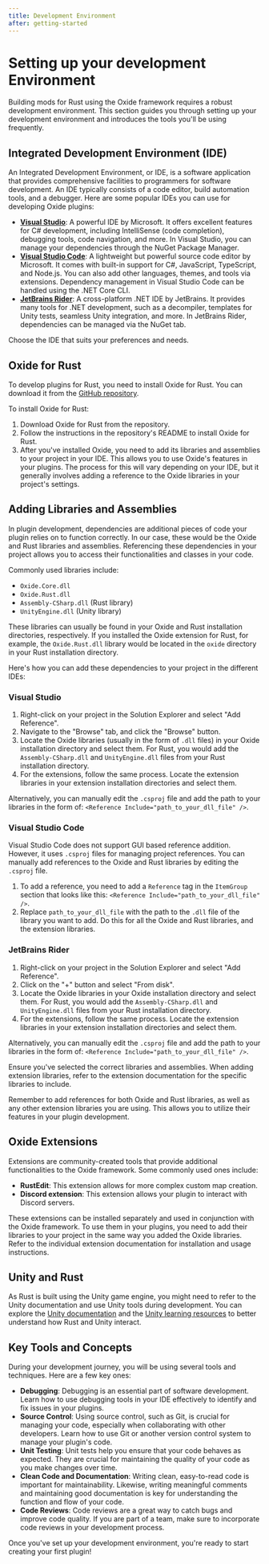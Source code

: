 ```yaml
---
title: Development Environment
after: getting-started
---
```


# Setting up your development Environment

Building mods for Rust using the Oxide framework requires a robust development environment. This section guides you through setting up your development environment and introduces the tools you'll be using frequently.

## Integrated Development Environment (IDE)

An Integrated Development Environment, or IDE, is a software application that provides comprehensive facilities to programmers for software development. An IDE typically consists of a code editor, build automation tools, and a debugger. Here are some popular IDEs you can use for developing Oxide plugins:

- **[Visual Studio](https://visualstudio.microsoft.com/)**: A powerful IDE by Microsoft. It offers excellent features for C# development, including IntelliSense (code completion), debugging tools, code navigation, and more. In Visual Studio, you can manage your dependencies through the NuGet Package Manager.
- **[Visual Studio Code](https://code.visualstudio.com/)**: A lightweight but powerful source code editor by Microsoft. It comes with built-in support for C#, JavaScript, TypeScript, and Node.js. You can also add other languages, themes, and tools via extensions. Dependency management in Visual Studio Code can be handled using the .NET Core CLI.
- **[JetBrains Rider](https://www.jetbrains.com/rider/)**: A cross-platform .NET IDE by JetBrains. It provides many tools for .NET development, such as a decompiler, templates for Unity tests, seamless Unity integration, and more. In JetBrains Rider, dependencies can be managed via the NuGet tab.

Choose the IDE that suits your preferences and needs.

## Oxide for Rust

To develop plugins for Rust, you need to install Oxide for Rust. You can download it from the [GitHub repository](https://github.com/OxideMod/Oxide.Rust).

To install Oxide for Rust:

1. Download Oxide for Rust from the repository.
2. Follow the instructions in the repository's README to install Oxide for Rust.
3. After you've installed Oxide, you need to add its libraries and assemblies to your project in your IDE. This allows you to use Oxide's features in your plugins. The process for this will vary depending on your IDE, but it generally involves adding a reference to the Oxide libraries in your project's settings.

## Adding Libraries and Assemblies

In plugin development, dependencies are additional pieces of code your plugin relies on to function correctly. In our case, these would be the Oxide and Rust libraries and assemblies. Referencing these dependencies in your project allows you to access their functionalities and classes in your code.

Commonly used libraries include:

- `Oxide.Core.dll`
- `Oxide.Rust.dll`
- `Assembly-CSharp.dll` (Rust library)
- `UnityEngine.dll` (Unity library)

These libraries can usually be found in your Oxide and Rust installation directories, respectively. If you installed the Oxide extension for Rust, for example, the `Oxide.Rust.dll` library would be located in the `oxide` directory in your Rust installation directory.

Here's how you can add these dependencies to your project in the different IDEs:

### Visual Studio

1. Right-click on your project in the Solution Explorer and select "Add Reference".
2. Navigate to the "Browse" tab, and click the "Browse" button.
3. Locate the Oxide libraries (usually in the form of `.dll` files) in your Oxide installation directory and select them. For Rust, you would add the `Assembly-CSharp.dll` and `UnityEngine.dll` files from your Rust installation directory.
4. For the extensions, follow the same process. Locate the extension libraries in your extension installation directories and select them.

Alternatively, you can manually edit the `.csproj` file and add the path to your libraries in the form of: `<Reference Include="path_to_your_dll_file" />`.

### Visual Studio Code

Visual Studio Code does not support GUI based reference addition. However, it uses `.csproj` files for managing project references. You can manually add references to the Oxide and Rust libraries by editing the `.csproj` file.

1. To add a reference, you need to add a `Reference` tag in the `ItemGroup` section that looks like this: `<Reference Include="path_to_your_dll_file" />`.
2. Replace `path_to_your_dll_file` with the path to the `.dll` file of the library you want to add. Do this for all the Oxide and Rust libraries, and the extension libraries.

### JetBrains Rider

1. Right-click on your project in the Solution Explorer and select "Add Reference".
2. Click on the "+" button and select "From disk".
3. Locate the Oxide libraries in your Oxide installation directory and select them. For Rust, you would add the `Assembly-CSharp.dll` and `UnityEngine.dll` files from your Rust installation directory.
4. For the extensions, follow the same process. Locate the extension libraries in your extension installation directories and select them.

Alternatively, you can manually edit the `.csproj` file and add the path to your libraries in the form of: `<Reference Include="path_to_your_dll_file" />`.

Ensure you've selected the correct libraries and assemblies. When adding extension libraries, refer to the extension documentation for the specific libraries to include.

Remember to add references for both Oxide and Rust libraries, as well as any other extension libraries you are using. This allows you to utilize their features in your plugin development.

## Oxide Extensions

Extensions are community-created tools that provide additional functionalities to the Oxide framework. Some commonly used ones include:

- **RustEdit**: This extension allows for more complex custom map creation.
- **Discord extension**: This extension allows your plugin to interact with Discord servers.

These extensions can be installed separately and used in conjunction with the Oxide framework. To use them in your plugins, you need to add their libraries to your project in the same way you added the Oxide libraries. Refer to the individual extension documentation for installation and usage instructions.

## Unity and Rust

As Rust is built using the Unity game engine, you might need to refer to the Unity documentation and use Unity tools during development. You can explore the [Unity documentation](https://docs.unity3d.com/Manual/index.html) and the [Unity learning resources](https://learn.unity.com/) to better understand how Rust and Unity interact.

## Key Tools and Concepts

During your development journey, you will be using several tools and techniques. Here are a few key ones:

- **Debugging**: Debugging is an essential part of software development. Learn how to use debugging tools in your IDE effectively to identify and fix issues in your plugins.
- **Source Control**: Using source control, such as Git, is crucial for managing your code, especially when collaborating with other developers. Learn how to use Git or another version control system to manage your plugin's code.
- **Unit Testing**: Unit tests help you ensure that your code behaves as expected. They are crucial for maintaining the quality of your code as you make changes over time.
- **Clean Code and Documentation**: Writing clean, easy-to-read code is important for maintainability. Likewise, writing meaningful comments and maintaining good documentation is key for understanding the function and flow of your code.
- **Code Reviews**: Code reviews are a great way to catch bugs and improve code quality. If you are part of a team, make sure to incorporate code reviews in your development process.

Once you've set up your development environment, you're ready to start creating your first plugin!
